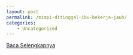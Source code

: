 ```yaml
---
layout: post
permalink: /mimpi-ditinggal-ibu-bekerja-jauh/
categories:
    - Uncategorized
---
```


[Baca Selengkapnya](/10)